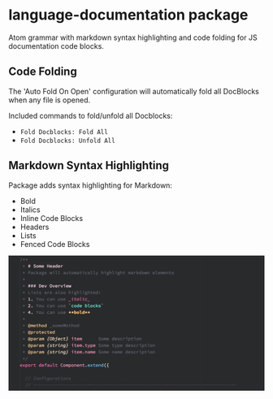 # language-documentation package

Atom grammar with markdown syntax highlighting and code folding for JS documentation
code blocks.

## Code Folding
The 'Auto Fold On Open' configuration will automatically fold all DocBlocks when
any file is opened.

Included commands to fold/unfold all Docblocks:
- `Fold Docblocks: Fold All`
- `Fold Docblocks: Unfold All`

## Markdown Syntax Highlighting

Package adds syntax highlighting for Markdown:
- Bold
- Italics
- Inline Code Blocks
- Headers
- Lists
- Fenced Code Blocks

![Screenshot](https://raw.githubusercontent.com/DHedgecock/language-documentation/master/screenshot.png)
